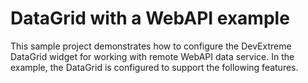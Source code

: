 # DataGrid with a WebAPI example

This sample project demonstrates how to configure the DevExtreme DataGrid widget for working with remote WebAPI data service. In the example, the DataGrid is configured to support the following features.

